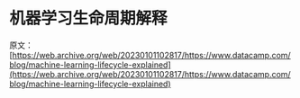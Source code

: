 # 机器学习生命周期解释

原文：[https://web.archive.org/web/20230101102817/https://www.datacamp.com/blog/machine-learning-lifecycle-explained](https://web.archive.org/web/20230101102817/https://www.datacamp.com/blog/machine-learning-lifecycle-explained)
